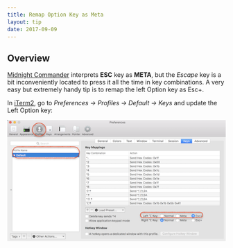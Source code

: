 ```yaml
---
title: Remap Option Key as Meta
layout: tip
date: 2017-09-09
---
```


## Overview

[Midnight Commander](http://midnight-commander.org) interprets **ESC** key as **META**, but the _Escape_ key is a bit inconveniently located to press it all the time in key combinations. A very easy but extremely handy tip is to remap the left Option key as Esc+.  

In [iTerm2](https://www.iterm2.com), go to _Preferences → Profiles → Default → Keys_ and update the Left Option key:

<img src="/assets/images/tips/option-meta.png" alt="option-meta" class="figure-body">

